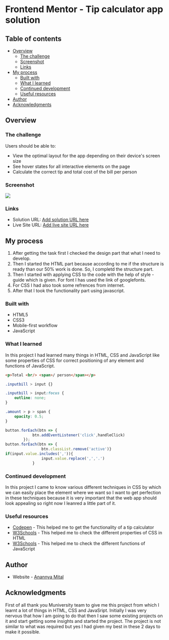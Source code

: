 # Frontend Mentor - Tip calculator app solution

## Table of contents

- [Overview](#overview)
  - [The challenge](#the-challenge)
  - [Screenshot](#screenshot)
  - [Links](#links)
- [My process](#my-process)
  - [Built with](#built-with)
  - [What I learned](#what-i-learned)
  - [Continued development](#continued-development)
  - [Useful resources](#useful-resources)
- [Author](#author)
- [Acknowledgments](#acknowledgments)

## Overview

### The challenge

Users should be able to:

- View the optimal layout for the app depending on their device's screen size
- See hover states for all interactive elements on the page
- Calculate the correct tip and total cost of the bill per person

### Screenshot

![](./screenshot.jpg)



### Links

- Solution URL: [Add solution URL here](https://your-solution-url.com)
- Live Site URL: [Add live site URL here](https://your-live-site-url.com)

## My process
1. After getting the task first I checked the design part that what I need to develop.
2. Then I started the HTML part because according to me if the structure is ready than our 50% work is done. So, I completd the structure part.
3. Then I started with applying CSS to the code with the help of style - guide which is given. For font I has used the link of googlefonts.
4. For CSS I had also took some refrences from internet.
5. After that I took the functionality part using javascript. 

### Built with

- HTML5
- CSS3
- Mobile-first workflow
- JavaScript

### What I learned

In this project I had learned many things in HTML, CSS and JavaScript like some properties of CSS for correct positioning of any element and functions of JavaScript.



```html
<p>Total <br/> <span>/ person</span></p>
```
```css
.inputbill > input {}

.inputbill > input:focus {
    outline: none;
}

.amount > p > span {
    opacity: 0.5;
}
```
```js
button.forEach(btn => {
            btn.addEventListener('click',handleClick)
        });
button.forEach(btn => {
                btn.classList.remove('active')}
if(input.value.includes(',')){
                input.value.replace(',','.')
            }
```

### Continued development

In this project I came to know various different techniques in CSS by which we can easily place the element where we want so I want to get perfection in these techniques because it is very important that the web app should look appealing so right now I leanred a little part of it.


### Useful resources

- [Codepen](https://codepen.io/cphemm/pen/reNwWd) - This helped me to get the functionality of a tip calculator
- [W3Schools](https://www.w3schools.com/cssref/css3_pr_all.asp) - This helped me to check the different properties of CSS in HTML
- [W3Schools](https://www.w3schools.com/js/) - This helped me to check the different functions of JavaScript

## Author

- Website - [Anannya Mital](https://www.linkedin.com/in/anannya-mittal-520a721a0/)

## Acknowledgments

First of all thank you Muniversity team to give me this project from which I learnt a lot of things in HTML, CSS and JavaSript. Initially I was very nervous that how I am going to do that then I saw some existing projects on it and start getting some insights and started the project. The project is not similar to what was required but yes I had given my best in these 2 days to make it possible.